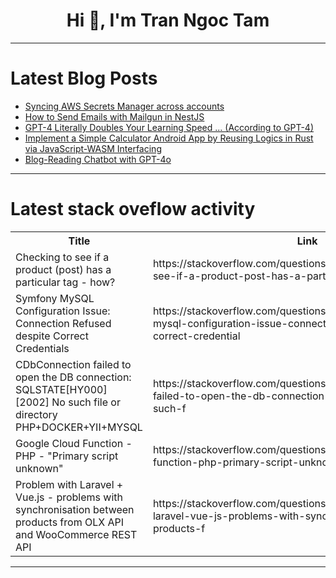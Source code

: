 <h1 align="center">Hi 👋, I'm Tran Ngoc Tam</h1>

---

# Latest Blog Posts 
<!-- BLOG-POST-LIST:START -->
- [Syncing AWS Secrets Manager across accounts](https://dev.to/siddhantkcode/syncing-aws-secrets-manager-across-accounts-247h)
- [How to Send Emails with Mailgun in NestJS](https://dev.to/stormsidali2001/how-to-send-emails-with-mailgun-in-nestjs-j97)
- [GPT-4 Literally Doubles Your Learning Speed ... &lpar;According to GPT-4&rpar;](https://dev.to/andrewrgarcia/gpt-4-literally-doubles-your-learning-speed-according-to-gpt-4-3hfi)
- [Implement a Simple Calculator Android App by Reusing Logics in Rust via JavaScript-WASM Interfacing](https://dev.to/trevorwslee/implement-a-simple-calculator-android-app-by-reusing-logics-in-rust-via-javascript-wasm-interfacing-3915)
- [Blog-Reading Chatbot with GPT-4o](https://dev.to/qdrant/blog-reading-chatbot-with-gpt-4o-2kha)
<!-- BLOG-POST-LIST:END -->

---

# Latest stack oveflow activity
<table>
  <tr><th>Title</th><th>Link</th></tr>
  <!-- STACKOVERFLOW:START --><tr><td>Checking to see if a product &lpar;post&rpar; has a particular tag - how?</td><td>https://stackoverflow.com/questions/78479623/checking-to-see-if-a-product-post-has-a-particular-tag-how</td></tr><tr><td>Symfony MySQL Configuration Issue: Connection Refused despite Correct Credentials</td><td>https://stackoverflow.com/questions/78479572/symfony-mysql-configuration-issue-connection-refused-despite-correct-credential</td></tr><tr><td>CDbConnection failed to open the DB connection: SQLSTATE[HY000] [2002] No such file or directory PHP+DOCKER+YII+MYSQL</td><td>https://stackoverflow.com/questions/78479561/cdbconnection-failed-to-open-the-db-connection-sqlstatehy000-2002-no-such-f</td></tr><tr><td>Google Cloud Function - PHP - &quot;Primary script unknown&quot;</td><td>https://stackoverflow.com/questions/78479431/google-cloud-function-php-primary-script-unknown</td></tr><tr><td>Problem with Laravel + Vue.js - problems with synchronisation between products from OLX API and WooCommerce REST API</td><td>https://stackoverflow.com/questions/78479359/problem-with-laravel-vue-js-problems-with-synchronisation-between-products-f</td></tr><!-- STACKOVERFLOW:END -->
</table>

---


